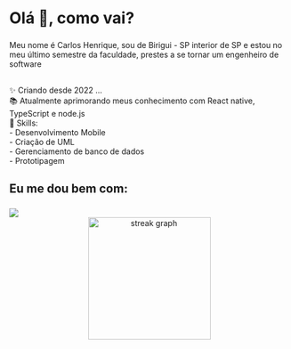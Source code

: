 <h1 align="left">Olá 👋, como vai?</h1>

###

<p align="left">Meu nome é Carlos Henrique, sou de Birigui - SP interior de SP e estou no meu último semestre da faculdade, prestes a se tornar um engenheiro de software</p>

###

<h2 align="left"></h2>

###

<p align="left">✨ Criando desde 2022 ...<br>📚 Atualmente aprimorando meus conhecimento com React native, TypeScript e node.js<br>🎯 Skills: <br> - Desenvolvimento Mobile<br> - Criação de UML <br> - Gerenciamento de banco de dados <br> - Prototipagem </p>

###

<h2 align="left">Eu me dou bem com:</h2>

###

<div align="left">
 <a href="https://skillicons.dev">
    <img src="https://skillicons.dev/icons?i=git,react,mysql,sqllte,js,ts,figma" />
  </a>
  
</div>
<div align="center">
  <img src="https://streak-stats.demolab.com?user=CarlosHenriqq&locale=pt&mode=daily&theme=dark&hide_border=false&border_radius=5&order=3" height="220" alt="streak graph"  />
</div>

###
